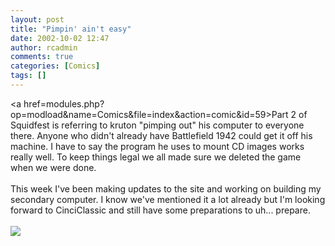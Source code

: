```yaml
---
layout: post
title: "Pimpin' ain't easy"
date: 2002-10-02 12:47
author: rcadmin
comments: true
categories: [Comics]
tags: []
---
```

<a href=modules.php?op=modload&name=Comics&file=index&action=comic&id=59>Part 2</a> of Squidfest is referring to kruton "pimping out" his computer to everyone there. Anyone who didn't already have Battlefield 1942 could get it off his machine. I have to say the program he uses to mount CD images works really well. To keep things legal we all made sure we deleted the game when we were done. 
<br />
<br />
This week I've been making updates to the site and working on building my secondary computer. I know we've mentioned it a lot already but I'm looking forward to CinciClassic and still have some preparations to uh... prepare.<br /><br /><!--more--><img src='http://dl.bitsmack.com/comics/20021002.gif'   />
